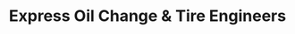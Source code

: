---
title: "Express Oil Change & Tire Engineers"
url: /birmingham/express-oil-change-and-tire-engineers-pinson-valley-parkway/
shop: tyres
---